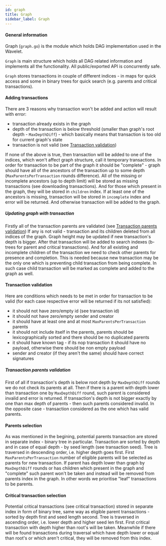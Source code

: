 ```yaml
---
id: graph
title: Graph
sidebar_label: Graph
---
```


#### General information
Graph (`graph.go`) is the module which holds DAG implementation used in the Wavelet.

`Graph` is main structure which holds all DAG related information and implements all the functionality.
All public/exported API is concurrently safe.

`Graph` stores transactions in couple of different indices - in maps for quick access and some in binary trees for quick search (e.g. parents and critical transactions).

#### Adding transactions
There are 3 reasons why transaction won't be added and action will result with error:
- transaction already exists in the graph
- depth of the transaction is below threshold (smaller than graph's root depth - `MaxDepthDiff`) - which basically means that transaction is too old for current graph's state
- transaction is not valid (see [Transaction validation](#transaction-validation))

If none of the above is true, then transaction will be added to one of the indices, which won't affect graph structure, call it temporary transactions.
In order for transaction to be part of the graph it should be "complete" - graph should have all of the ancestors of the transaction up to some depth (`MaxParentsPerTransaction` rounds difference).
All of the missing or incomplete ancestors (up to depth limit) will be stored as missing transactions (see downloading transactions). And for those which present in the graph, they will be stored in `children` index.
If at least one of the ancestors is missing, transaction will be stored in `incomplete` index and error will be returned.
And otherwise transaction will be added to the graph.

##### Updating graph with transaction
Firstly all of the transaction parents are validated (see [Transaction parents validation](#transaction-parents-validation))
If any is not valid - transaction and its children deleted from all indices of the graph.
Graph height may be updated if new transaction's depth is bigger.
After that transaction will be added to search indexes (b-trees for parent and critical transactions). And for all existing and incomplete children of the transaction we need to check other parents for presence and completion. This is needed because new transaction may be the only one which is preventing child transaction from being complete. 
In such case child transaction will be marked as complete and added to the graph as well.

#### Transaction validation
Here are conditions which needs to be met in order for transaction to be valid (for each case respective error will be returned if its not satisfied):
- it should not have zero/empty id (see transaction id)
- it should not have zero/empty sender and creator
- it should have at least one and at most `MaxParentsPerTransaction` parents
- it should not include itself in the parents, parents should be lexicographically sorted and there should be no duplicated parents
- it should have known tag - if its nop transaction it should have no payload, otherwise there should be non empty payload
- sender and creator (if they aren't the same) should have correct signatures

##### Transaction parents validation
First of all if transaction's depth is below root depth by `MaxDepthDiff` rounds we do not check its parents at all.
Then if there is a parent with depth lower than transaction one by `MaxDepthDiff` round, such parent is considered invalid and error is returned.
If transaction's depth is not bigger exactly by one than max depth of parents - then such parents considered invalid. 
In the opposite case - transaction considered as the one which has valid parents.

#### Parents selection
As was mentioned in the begining, potential parents transaction are stored in separate index - binary tree in particular. Transaction are sorted by depth and in case of equal depth - by seed length (see transaction seed).
Tree is traversed in descending order, i.e. higher depth goes first. First `MaxParentsPerTransaction` number of eligible parents will be selected as parents for new transaction. If parent has depth lower than graph by `MaxDepthDiff` rounds or has children which present in the graph and "complete" such parent won't be taken and instead will be removed from parents index in the graph.
In other words we prioritise "leaf" transactions to be parents.  

#### Critical transaction selection
Potential critical transactions (see critical transaction) stored in separate index in form of binary tree, same way as eligible parent transactions - sorted by depth first and seed length second.
Tree is traversed in ascending order, i.e. lower depth and higher seed len first. First critical transaction with depth higher than root's will be taken. Meanwhile if there will be found transactions during traversal which have depth lower or equal than root's or which aren't critical, they will be removed from this index.